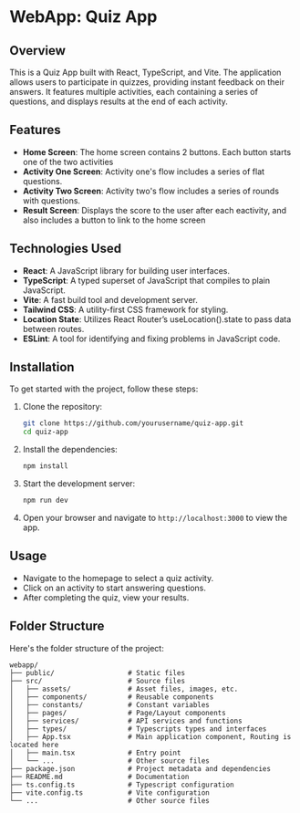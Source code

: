 # WebApp: Quiz App

## Overview

This is a Quiz App built with React, TypeScript, and Vite. The application allows users to participate in quizzes, providing instant feedback on their answers. It features multiple activities, each containing a series of questions, and displays results at the end of each activity.

## Features

- **Home Screen**: The home screen contains 2 buttons. Each button starts one of the two activities
- **Activity One Screen**: Activity one's flow includes a series of flat questions.
- **Activity Two Screen**: Activity two's flow includes a series of rounds with questions.
- **Result Screen**: Displays the score to the user after each eactivity, and also includes a button to link to the home screen

## Technologies Used

- **React**: A JavaScript library for building user interfaces.
- **TypeScript**: A typed superset of JavaScript that compiles to plain JavaScript.
- **Vite**: A fast build tool and development server.
- **Tailwind CSS**: A utility-first CSS framework for styling.
- **Location State**: Utilizes React Router’s useLocation().state to pass data between routes.
- **ESLint**: A tool for identifying and fixing problems in JavaScript code.

## Installation

To get started with the project, follow these steps:

1. Clone the repository:

   ```bash
   git clone https://github.com/yourusername/quiz-app.git
   cd quiz-app
   ```

2. Install the dependencies:

   ```bash
   npm install
   ```

3. Start the development server:

   ```bash
   npm run dev
   ```

4. Open your browser and navigate to `http://localhost:3000` to view the app.

## Usage

- Navigate to the homepage to select a quiz activity.
- Click on an activity to start answering questions.
- After completing the quiz, view your results.

## Folder Structure

Here's the folder structure of the project:

```
webapp/
├── public/                  # Static files
├── src/                     # Source files
│   ├── assets/              # Asset files, images, etc.
│   ├── components/          # Reusable components
│   ├── constants/           # Constant variables
│   ├── pages/               # Page/Layout components
│   ├── services/            # API services and functions
│   ├── types/               # Typescripts types and interfaces
│   ├── App.tsx              # Main application component, Routing is located here
│   ├── main.tsx             # Entry point
│   └── ...                  # Other source files
├── package.json             # Project metadata and dependencies
├── README.md                # Documentation
├── ts.config.ts             # Typescript configuration
├── vite.config.ts           # Vite configuration
└── ...                      # Other source files
```
